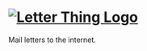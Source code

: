 # [![Letter Thing Logo](http://letterthing.com/images/letterthing-sm-script.png)](http://mean.io/)

Mail letters to the internet.
